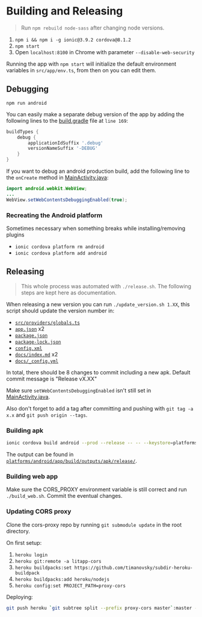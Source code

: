 
# Building and Releasing

> Run `npm rebuild node-sass` after changing node versions.

1. `npm i && npm i -g ionic@3.9.2 cordova@8.1.2`
2. `npm start`
3. Open `localhost:8100` in Chrome with parameter `--disable-web-security`

Running the app with `npm start` will initialize the default environment variables in `src/app/env.ts`, from then on you can edit them.

## Debugging

`npm run android`

You can easily make a separate debug version of the app by adding the following lines to the [build.gradle](/platforms/android/app/build.gradle) file at `line 169`:

```gradle
buildTypes {
    debug {
        applicationIdSuffix '.debug'
        versionNameSuffix '-DEBUG'
    }
}
```

If you want to debug an android production build, add the following line to the `onCreate` method in [MainActivity.java](./platforms/android/app/src/main/java/com/illuminatus/litapp/MainActivity.java):

```java
import android.webkit.WebView;
...
WebView.setWebContentsDebuggingEnabled(true);
```

### Recreating the Android platform

Sometimes necessary when something breaks while installing/removing plugins

- `ionic cordova platform rm android`
- `ionic cordova platform add android`

## Releasing

> This whole process was automated with `./release.sh`. The following steps are kept here as documentation.

When releasing a new version you can run `./update_version.sh 1.XX`, this script should update the version number in:

- [`src/providers/globals.ts`](./src/providers/globals.ts#L17)
- [`app.json`](./app.json#L2-L3) x2
- [`package.json`](./package.json#L3)
- [`package-lock.json`](./package-lock.json#L3)
- [`config.xml`](./config.xml#L2)
- [`docs/index.md`](./docs/index.md#L6) x2
- [`docs/_config.yml`](./docs/_config.yml#L7)

In total, there should be 8 changes to commit including a new apk. Default commit message is "Release vX.XX"

Make sure `setWebContentsDebuggingEnabled` isn't still set in [MainActivity.java](./platforms/android/app/src/main/java/com/illuminatus/litapp/MainActivity.java).

Also don't forget to add a tag after committing and pushing with `git tag -a x.x` and `git push origin --tags`.

### Building apk

```bash
ionic cordova build android --prod --release -- -- --keystore=platforms/litapp-key.jks --storePassword="abc123" --alias=litapp --password="abc123"
```

The output can be found in [`platforms/android/app/build/outputs/apk/release/`](`./platforms/android/app/build/outputs/apk/release/`).

### Building web app

Make sure the CORS_PROXY environment variable is still correct and run `./build_web.sh`.
Commit the eventual changes.

### Updating CORS proxy

Clone the cors-proxy repo by running `git submodule update` in the root directory.

On first setup:

1. `heroku login`
2. `heroku git:remote -a litapp-cors`
3. `heroku buildpacks:set https://github.com/timanovsky/subdir-heroku-buildpack`
4. `heroku buildpacks:add heroku/nodejs`
5. `heroku config:set PROJECT_PATH=proxy-cors`

Deploying:
```bash
git push heroku `git subtree split --prefix proxy-cors master`:master --force
```
